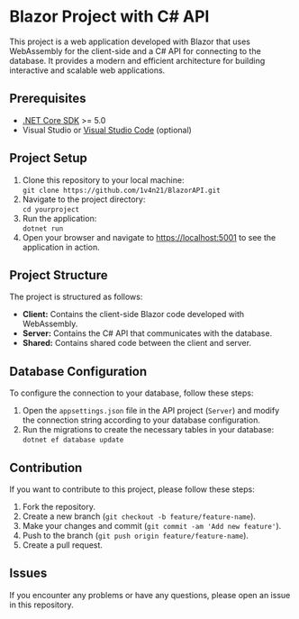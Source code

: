 <h1>Blazor Project with C# API</h1> <p>This project is a web application developed with Blazor that uses WebAssembly for the client-side and a C# API for connecting to the database. It provides a modern and efficient architecture for building interactive and scalable web applications.</p> <h2>Prerequisites</h2> <ul> <li><a href="https://dotnet.microsoft.com/download" target="_blank">.NET Core SDK</a> >= 5.0</li> <li>Visual Studio or <a href="https://code.visualstudio.com/" target="_blank">Visual Studio Code</a> (optional)</li> </ul> <h2>Project Setup</h2> <ol> <li>Clone this repository to your local machine:<br><code>git clone https://github.com/1v4n21/BlazorAPI.git</code></li> <li>Navigate to the project directory:<br><code>cd yourproject</code></li> <li>Run the application:<br><code>dotnet run</code></li> <li>Open your browser and navigate to <a href="https://localhost:5001" target="_blank">https://localhost:5001</a> to see the application in action.</li> </ol> <h2>Project Structure</h2> <p>The project is structured as follows:</p> <ul> <li><strong>Client:</strong> Contains the client-side Blazor code developed with WebAssembly.</li> <li><strong>Server:</strong> Contains the C# API that communicates with the database.</li> <li><strong>Shared:</strong> Contains shared code between the client and server.</li> </ul> <h2>Database Configuration</h2> <p>To configure the connection to your database, follow these steps:</p> <ol> <li>Open the <code>appsettings.json</code> file in the API project (<code>Server</code>) and modify the connection string according to your database configuration.</li> <li>Run the migrations to create the necessary tables in your database:<br><code>dotnet ef database update</code></li> </ol> <h2>Contribution</h2> <p>If you want to contribute to this project, please follow these steps:</p> <ol> <li>Fork the repository.</li> <li>Create a new branch (<code>git checkout -b feature/feature-name</code>).</li> <li>Make your changes and commit (<code>git commit -am 'Add new feature'</code>).</li> <li>Push to the branch (<code>git push origin feature/feature-name</code>).</li> <li>Create a pull request.</li> </ol> <h2>Issues</h2> <p>If you encounter any problems or have any questions, please open an issue in this repository.</p>
